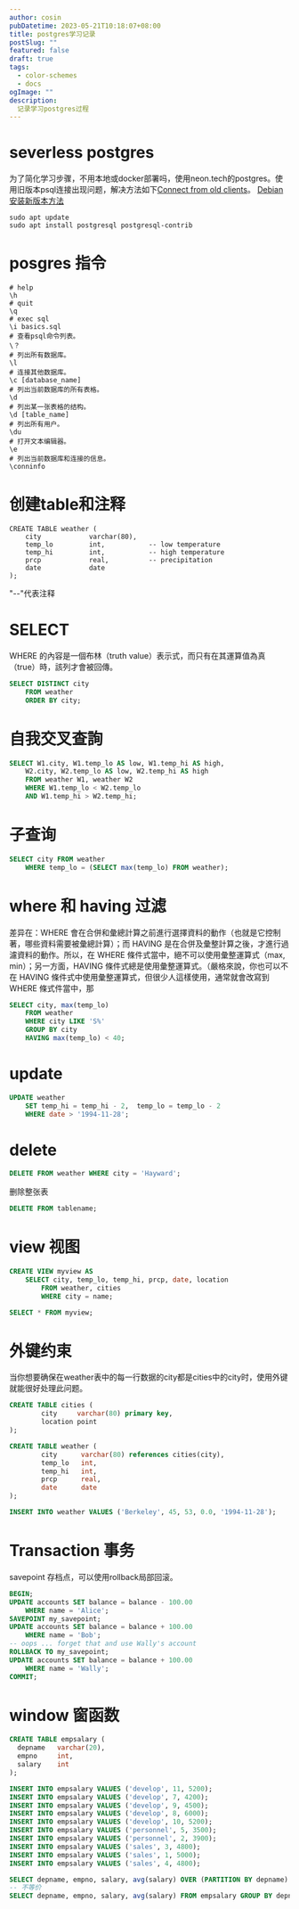 ```yaml
---
author: cosin
pubDatetime: 2023-05-21T10:18:07+08:00 
title: postgres学习记录
postSlug: ""
featured: false
draft: true
tags:
  - color-schemes
  - docs
ogImage: ""
description:
  记录学习postgres过程
---
```

# severless postgres
为了简化学习步骤，不用本地或docker部署吗，使用neon.tech的postgres。使用旧版本psql连接出现问题，解决方法如下[Connect from old clients](https://neon.tech/docs/connect/connectivity-issues)。
[Debian安装新版本方法](https://www.digitalocean.com/community/tutorials/how-to-install-postgresql-on-ubuntu-20-04-quickstart)
```shell
sudo apt update
sudo apt install postgresql postgresql-contrib
```
# posgres 指令
```shell
# help
\h
# quit
\q
# exec sql
\i basics.sql
# 查看psql命令列表。
\？
# 列出所有数据库。
\l
# 连接其他数据库。
\c [database_name]
# 列出当前数据库的所有表格。
\d
# 列出某一张表格的结构。
\d [table_name]
# 列出所有用户。
\du
# 打开文本编辑器。
\e
# 列出当前数据库和连接的信息。
\conninfo
```

# 创建table和注释
```shell
CREATE TABLE weather (
    city            varchar(80),
    temp_lo         int,           -- low temperature
    temp_hi         int,           -- high temperature
    prcp            real,          -- precipitation
    date            date
);
```
"--"代表注释

# SELECT
WHERE 的內容是一個布林（truth value）表示式，而只有在其運算值為真（true）時，該列才會被回傳。
```sql
SELECT DISTINCT city
    FROM weather
    ORDER BY city;
```

# 自我交叉查詢
```sql
SELECT W1.city, W1.temp_lo AS low, W1.temp_hi AS high,
    W2.city, W2.temp_lo AS low, W2.temp_hi AS high
    FROM weather W1, weather W2
    WHERE W1.temp_lo < W2.temp_lo
    AND W1.temp_hi > W2.temp_hi;
```

# 子查询
```sql
SELECT city FROM weather
    WHERE temp_lo = (SELECT max(temp_lo) FROM weather);
```

# where 和 having 过滤
差异在：WHERE 會在合併和彙總計算之前進行選擇資料的動作（也就是它控制著，哪些資料需要被彙總計算）；而 HAVING 是在合併及彙整計算之後，才進行過濾資料的動作。所以，在 WHERE 條件式當中，絕不可以使用彙整運算式（max, min）；另一方面，HAVING 條件式總是使用彙整運算式。（嚴格來說，你也可以不在 HAVING 條件式中使用彙整運算式，但很少人這樣使用，通常就會改寫到 WHERE 條式件當中，那
```sql
SELECT city, max(temp_lo)
    FROM weather
    WHERE city LIKE 'S%'     
    GROUP BY city
    HAVING max(temp_lo) < 40;
```

# update
```sql
UPDATE weather
    SET temp_hi = temp_hi - 2,  temp_lo = temp_lo - 2
    WHERE date > '1994-11-28';
```
# delete
```sql
DELETE FROM weather WHERE city = 'Hayward';
```
删除整张表
```sql
DELETE FROM tablename;
```

# view 视图
```sql
CREATE VIEW myview AS
    SELECT city, temp_lo, temp_hi, prcp, date, location
        FROM weather, cities
        WHERE city = name;

SELECT * FROM myview;
```

# 外键约束
当你想要确保在weather表中的每一行数据的city都是cities中的city时，使用外键就能很好处理此问题。
```sql
CREATE TABLE cities (
        city     varchar(80) primary key,
        location point
);

CREATE TABLE weather (
        city      varchar(80) references cities(city),
        temp_lo   int,
        temp_hi   int,
        prcp      real,
        date      date
);
```
```sql
INSERT INTO weather VALUES ('Berkeley', 45, 53, 0.0, '1994-11-28');
```
# Transaction 事务
savepoint 存档点，可以使用rollback局部回滚。
```sql
BEGIN;
UPDATE accounts SET balance = balance - 100.00
    WHERE name = 'Alice';
SAVEPOINT my_savepoint;
UPDATE accounts SET balance = balance + 100.00
    WHERE name = 'Bob';
-- oops ... forget that and use Wally's account
ROLLBACK TO my_savepoint;
UPDATE accounts SET balance = balance + 100.00
    WHERE name = 'Wally';
COMMIT;
```

# window 窗函数
```sql
CREATE TABLE empsalary (
  depname   varchar(20),
  empno     int,
  salary    int
);
```
```sql
INSERT INTO empsalary VALUES ('develop', 11, 5200);
INSERT INTO empsalary VALUES ('develop', 7, 4200);
INSERT INTO empsalary VALUES ('develop', 9, 4500);
INSERT INTO empsalary VALUES ('develop', 8, 6000);
INSERT INTO empsalary VALUES ('develop', 10, 5200);
INSERT INTO empsalary VALUES ('personnel', 5, 3500);
INSERT INTO empsalary VALUES ('personnel', 2, 3900);
INSERT INTO empsalary VALUES ('sales', 3, 4800);
INSERT INTO empsalary VALUES ('sales', 1, 5000);
INSERT INTO empsalary VALUES ('sales', 4, 4800);
```
```sql
SELECT depname, empno, salary, avg(salary) OVER (PARTITION BY depname) FROM empsalary;
-- 不等价
SELECT depname, empno, salary, avg(salary) FROM empsalary GROUP BY depname, empno, salary;
```
